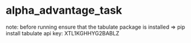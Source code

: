# alpha_advantage_task
note: before running ensure that the tabulate package is installed => pip install tabulate
api key: XTL1KGHHYG2BABLZ

